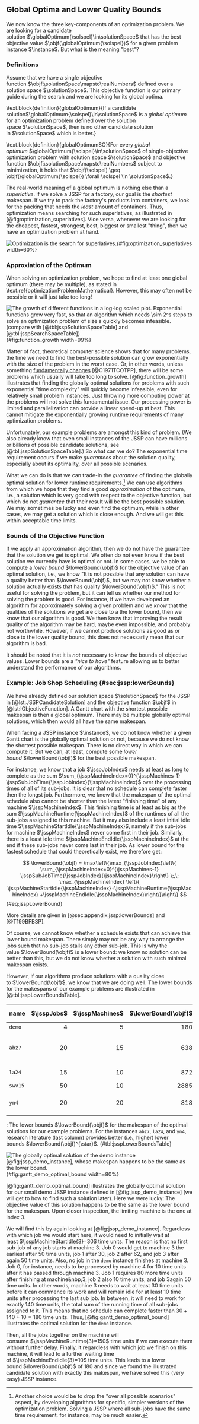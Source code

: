 ## Global Optima and Lower Quality Bounds

We now know the three key-components of an optimization problem.
We are looking for a candidate solution&nbsp;$\globalOptimum{\solspel}\in\solutionSpace$ that has the best objective value&nbsp;$\objf(\globalOptimum{\solspel})$ for a given problem instance&nbsp;$\instance$.
But what is the meaning "best"?

### Definitions

Assume that we have a single objective function&nbsp;$\objf:\solutionSpace\mapsto\realNumbers$ defined over a solution space&nbsp;$\solutionSpace$.
This objective function is our primary guide during the search and we are looking for its global optima.

\text.block{definition}{globalOptimum}{If a candidate solution$\globalOptimum{\solspel}\in\solutionSpace$ is a *global optimum* for an optimization problem defined over the solution space&nbsp;$\solutionSpace$, then is no other candidate solution in&nbsp;$\solutionSpace$ which is better.}

\text.block{definition}{globalOptimumSO}{For every *global optimum*&nbsp;$\globalOptimum{\solspel}\in\solutionSpace$ of single-objective optimization problem with solution space&nbsp;$\solutionSpace$ and objective function&nbsp;$\objf:\solutionSpace\mapsto\realNumbers$ subject to minimization, it holds that $\objf(\solspel) \geq \objf(\globalOptimum{\solspel}) \forall \solspel \in \solutionSpace$.}

The real-world meaning of a global optimum is nothing else than a *superlative*.
If we solve a JSSP for a factory, our goal is the *shortest* makespan.
If we try to pack the factory's products into containers, we look for the packing that needs the *least* amount of containers.
Thus, optimization means searching for such superlatives, as illustrated in [@fig:optimization_superlatives].
Vice versa, whenever we are looking for the cheapest, fastest, strongest, best, biggest or smallest "thing", then we have an optimization problem at hand.

![Optimization is the search for superlatives.](\relative.path{optimization_superlatives.svgz}){#fig:optimization_superlatives width=60%}

### Approxiation of the Optimum

When solving an optimization problem, we hope to find at least one global optimum (there may be multiple), as stated in \text.ref{optimizationProblemMathematical}.
However, this may often not be possible or it will just take too long!

![The growth of different functions in a log-log scaled plot. Exponential functions grow very fast, so that an algorithm which needs&nbsp;$\sim 2^s$ steps to solve an optimization problem of size&nbsp;$s$ quickly becomes infeasible. (compare with [@tbl:jsspSolutionSpaceTable] and [@tbl:jsspSearchSpaceTable])](\relative.path{function_growth.svgz}){#fig:function_growth width=99%}

Matter of fact, theoretical computer science shows that for many problems, the time we need to find the best-possible solution can grow exponentially with the size of the problem in the worst case.
Or, in other words, unless something [fundamentally changes](http://en.wikipedia.org/wiki/P_versus_NP_problem)&nbsp;[@C1971TCOTPP], there will be some problems which usually will take too long to solve.
[@fig:function_growth] illustrates that finding the globally optimal solutions for problems with such exponential "time complexity" will quickly become infeasible, even for relatively small problem instances.
Just throwing more computing power at the problems will not solve this fundamental issue.
Our processing power is limited and parallelization can provide a linear speed-up at best.
This cannot mitigate the exponentially growing runtime requirements of many optimization problems.

Unfortunately, our example problems are amongst this kind of problem.
(We also already know that even small instances of the JSSP can have millions or billions of possible candidate solutions, see [@tbl:jsspSolutionSpaceTable].)
So what can we do?
The exponential time requirement occurs if we make *guarantees* about the solution quality, especially about its optimality, over all possible scenarios.

What we can do is that we can trade-in the *guarantee* of finding the globally optimal solution for lower runtime requirements.[^npruntimeother]
We can use algorithms from which we hope that they find a good *approximation* of the optimum, i.e., a solution which is very good with respect to the objective function, but which do not *guarantee* that their result will be the best possible solution.
We may sometimes be lucky and even find the optimum, while in other cases, we may get a solution which is close enough.
And we will get this within acceptable time limits.

[^npruntimeother]: Another choice would be to drop the "over all possible scenarios" aspect, by developing algorithms for specific, simpler versions of the optimization problem.
Solving a JSSP where all sub-jobs have the same time requirement, for instance, may be much easier.

### Bounds of the Objective Function

If we apply an approximation algorithm, then we do not have the guarantee that the solution we get is optimal.
We often do not even know if the best solution we currently have is optimal or not.
In some cases, we be able to compute a *lower bound*&nbsp;$\lowerBound(\objf)$ for the objective value of an optimal solution, i.e., we know "It is not possible that any solution can have a quality better than $\lowerBound(\objf)$, but we may not know whether a solution actually exists that has quality&nbsp;$\lowerBound(\objf)$."
This is not useful for solving the problem, but it can tell us whether our method for solving the problem is good.
For instance, if we have developed an algorithm for approximately solving a given problem and we *know* that the qualities of the solutions we get are close to a the lower bound, then we know that our algorithm is good.
We then know that improving the result quality of the algorithm may be hard, maybe even impossible, and probably not worthwhile.
However, if we cannot produce solutions as good as or close to the lower quality bound, this does not necessarily mean that our algorithm is bad.

It should be noted that it is *not* necessary to know the bounds of objective values.
Lower bounds are a *"nice to have"* feature allowing us to better understand the performance of our algorithms.

### Example: Job Shop Scheduling {#sec:jssp:lowerBounds}

We have already defined our solution space&nbsp;$\solutionSpace$ for the JSSP in [@lst:JSSPCandidateSolution] and the objective function&nbsp;$\objf$ in [@lst:IObjectiveFunction].
A Gantt chart with the shortest possible makespan is then a global optimum.
There may be multiple globally optimal solutions, which then would all have the same makespan.

When facing a JSSP instance&nbsp;$\instance$, we do not know whether a given Gantt chart is the globally optimal solution or not, because we do not know the shortest possible makespan.
There is no direct way in which we can compute it.
But we can, at least, compute some *lower bound*&nbsp;$\lowerBound(\objf)$ for the best possible makespan.

For instance, we know that a job&nbsp;$\jsspJobIndex$ needs at least as long to complete as the sum&nbsp;$\sum_{\jsspMachineIndex=0}^{\jsspMachines-1} \jsspSubJobTime{\jsspJobIndex}{\jsspMachineIndex}$ over the processing times of all of its sub-jobs.
It is clear that no schedule can complete faster then the longst job.
Furthermore, we know that the makespan of the optimal schedule also cannot be shorter than the latest "finishing time" of any machine&nbsp;$\jsspMachineIndex$.
This finishing time is at least as big as the sum&nbsp;$\jsspMachineRuntime{\jsspMachineIndex}$ of the runtimes of all the sub-jobs assigned to this machine.
But it may also include a least initial idle time&nbsp;$\jsspMachineStartIdle{\jsspMachineIndex}$, namely if the sub-jobs for machine&nbsp;$\jsspMachineIndex$ never come first in their job.
Similarly, there is a least idle time&nbsp;$\jsspMachineEndIdle{\jsspMachineIndex}$ at the end if these sub-jobs never come last in their job.
As lower bound for the fastest schedule that could theoretically exist, we therefore get:

$$ \lowerBound(\objf) = \max\left\{\max_{\jsspJobIndex}\left\{ \sum_{\jsspMachineIndex=0}^{\jsspMachines-1} \jsspSubJobTime{\jsspJobIndex}{\jsspMachineIndex}\right\} \;,\; \max_{\jsspMachineIndex} \left\{ \jsspMachineStartIdle{\jsspMachineIndex}+\jsspMachineRuntime{\jsspMachineIndex} +\jsspMachineEndIdle{\jsspMachineIndex}\right\}\right\} $$ {#eq:jsspLowerBound}

More details are given in [@sec:appendix:jssp:lowerBounds] and [@T199BFBSP].

Of course, we cannot know whether a schedule exists that can achieve this lower bound makespan.
There simply may not be any way to arrange the jobs such that no sub-job stalls any other sub-job.
This is why the value&nbsp;$\lowerBound(\objf)$ is a lower bound: we know no solution can be better than this, but we do not know whether a solution with such minimal makespan exists.

However, if our algorithms produce solutions with a quality close to&nbsp;$\lowerBound(\objf)$, we know that we are doing well.
The lower bounds for the makespans of our example problems are illustrated in [@tbl:jsspLowerBoundsTable].

|name|$\jsspJobs$|$\jsspMachines$|$\lowerBound(\objf)$|$\lowerBound(\objf)^{\star}$|source for&nbsp;$\lowerBound(\objf)^{\star}$
|:--|--:|--:|--:|--:|:--|
`demo`|4|5|180|180|[@eq:jsspLowerBound]
`abz7`|20|15|638|656|[@MF1975OSWRTADDTMML; @VLS2015FDSFCBS; @VLS2015FDSFCBSDER; @vH2015JSIAS]
`la24`|15|10|872|935|[@AC1991ACSOTJSSP; @vH2015JSIAS]
`swv15`|50|10|2885|2885|[@eq:jsspLowerBound]
`yn4`|20|20|818|929|[@VLS2015FDSFCBS; @VLS2015FDSFCBSDER; @vH2015JSIAS]

: The lower bounds&nbsp;$\lowerBound{\objf}$ for the makespan of the optimal solutions for our example problems. For the instances `abz7`, `la24`, and `yn4`, research literature (last column) provides better (i.e., higher) lower bounds&nbsp;$\lowerBound(\objf)^{\star}$. {#tbl:jsspLowerBoundsTable}

![The globally optimal solution of the demo instance [@fig:jssp_demo_instance], whose makespan happens to be the same as the lower bound.](\relative.path{gantt_demo_optimal_bound.svgz}){#fig:gantt_demo_optimal_bound width=80%}

[@fig:gantt_demo_optimal_bound] illustrates the globally optimal solution for our small demo JSSP instance defined in [@fig:jssp_demo_instance] (we will get to how to find such a solution later).
Here we were lucky: The objective value of this solution happens to be the same as the lower bound for the makespan.
Upon closer inspection, the limiting machine is the one at index&nbsp;3.

We will find this by again looking at [@fig:jssp_demo_instance].
Regardless with which job we would start here, it would need to initially wait at least&nbsp;$\jsspMachineStartIdle{3}=30$ time units.
The reason is that no first sub-job of any job starts at machine&nbsp;3.
Job&nbsp;0 would get to machine&nbsp;3 the earliest after 50&nbsp;time units, job&nbsp;1 after&nbsp;30, job&nbsp;2 after&nbsp;62, and job&nbsp;3 after again 50&nbsp;time units.
Also, no job in the `demo` instance finishes at machine&nbsp;3.
Job&nbsp;0, for instance, needs to be processed by machine&nbsp;4 for 10&nbsp;time units after it has passed through machine&nbsp;3.
Job&nbsp;1 requires 80&nbsp;more time units after finishing at machine&nbp;3, job&nbsp;2 also 10&nbsp;time units, and job&nbsp;3again&nbsp;50 time units.
In other words, machine&nbsp;3 needs to wait at least 30&nbsp;time units before it can commence its work and will remain idle for at least 10&nbsp;time units after processing the last sub job.
In between, it will need to work for exactly&nbsp;140 time units, the total sum of the running time of all sub-jobs assigned to it.
This means that no schedule can complete faster than $30+140+10=180$ time units.
Thus, [@fig:gantt_demo_optimal_bound] illustrates the optimal solution for the `demo` instance.

Then, all the jobs together on the machine will consume&nbsp;$\jsspMachineRuntime{3}=150$ time units if we can execute them without further delay.
Finally, it regardless with which job we finish on this machine, it will lead to a further waiting time of&nbsp;$\jsspMachineEndIdle{3}=10$ time units.
This leads to a lower bound&nbsp;$\lowerBound(\objf)$ of&nbsp;180 and since we found the illustrated candidate solution with exactly this makespan, we have solved this (very easy) JSSP instance.
